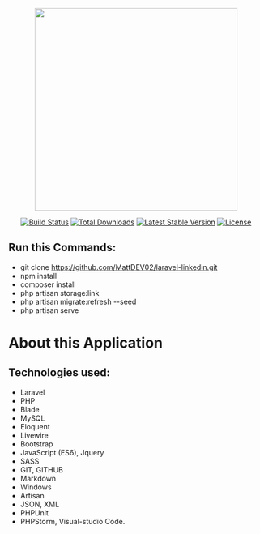 <p align="center"><a href="https://laravel.com" target="_blank"><img src="https://raw.githubusercontent.com/laravel/art/master/logo-lockup/5%20SVG/2%20CMYK/1%20Full%20Color/laravel-logolockup-cmyk-red.svg" width="400"></a></p>

<p align="center">
<a href="https://travis-ci.org/laravel/framework"><img src="https://travis-ci.org/laravel/framework.svg" alt="Build Status"></a>
<a href="https://packagist.org/packages/laravel/framework"><img src="https://img.shields.io/packagist/dt/laravel/framework" alt="Total Downloads"></a>
<a href="https://packagist.org/packages/laravel/framework"><img src="https://img.shields.io/packagist/v/laravel/framework" alt="Latest Stable Version"></a>
<a href="https://packagist.org/packages/laravel/framework"><img src="https://img.shields.io/packagist/l/laravel/framework" alt="License"></a>
</p>

## Run this Commands:

- git clone https://github.com/MattDEV02/laravel-linkedin.git
- npm install
- composer install
- php artisan storage:link
- php artisan migrate:refresh --seed
- php artisan serve

# About this Application

## Technologies used:

- Laravel
- PHP
- Blade
- MySQL
- Eloquent
- Livewire
- Bootstrap
- JavaScript (ES6), Jquery
- SASS
- GIT, GITHUB
- Markdown
- Windows
- Artisan
- JSON, XML
- PHPUnit
- PHPStorm, Visual-studio Code.

